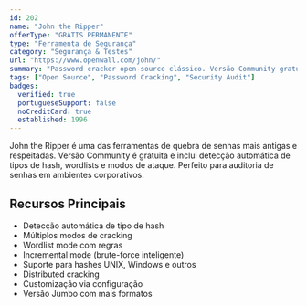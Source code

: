```yaml
---
id: 202
name: "John the Ripper"
offerType: "GRÁTIS PERMANENTE"
type: "Ferramenta de Segurança"
category: "Segurança & Testes"
url: "https://www.openwall.com/john/"
summary: "Password cracker open-source clássico. Versão Community gratuita. Detecta automaticamente tipo de hash. Multiplataforma."
tags: ["Open Source", "Password Cracking", "Security Audit"]
badges:
  verified: true
  portugueseSupport: false
  noCreditCard: true
  established: 1996
---
```


John the Ripper é uma das ferramentas de quebra de senhas mais antigas e respeitadas. Versão Community é gratuita e inclui detecção automática de tipos de hash, wordlists e modos de ataque. Perfeito para auditoria de senhas em ambientes corporativos.

## Recursos Principais

- Detecção automática de tipo de hash
- Múltiplos modos de cracking
- Wordlist mode com regras
- Incremental mode (brute-force inteligente)
- Suporte para hashes UNIX, Windows e outros
- Distributed cracking
- Customização via configuração
- Versão Jumbo com mais formatos
